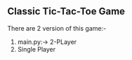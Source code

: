 ## Classic Tic-Tac-Toe Game
There are 2 version of this game:-
1. main.py:-> 2-PLayer
2. Single Player
